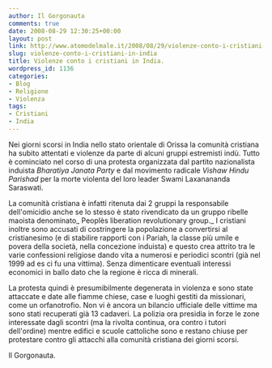 ```yaml
---
author: Il Gorgonauta
comments: true
date: 2008-08-29 12:30:25+00:00
layout: post
link: http://www.atomodelmale.it/2008/08/29/violenze-conto-i-cristiani-in-india/
slug: violenze-conto-i-cristiani-in-india
title: Violenze conto i cristiani in India.
wordpress_id: 1136
categories:
- Blog
- Religione
- Violenza
tags:
- Cristiani
- India
---
```


Nei giorni scorsi in India nello stato orientale di Orissa la comunità cristiana ha subito attentati e violenze da parte di alcuni gruppi estremisti indù. Tutto è cominciato nel corso di una protesta organizzata dal partito nazionalista induista _Bharatiya Janata Party_ e dal movimento radicale _Vishaw Hindu Parishad_ per la morte violenta del loro leader Swami Laxanananda Saraswati.

La comunità cristiana è  infatti ritenuta dai 2 gruppi la responsabile dell'omicidio anche se lo stesso è stato rivendicato da un gruppo ribelle maoista denominato_ Peoplès liberation revolutionary group._ I cristiani inoltre sono accusati di costringere la popolazione a convertirsi al cristianesimo (e di stabilire rapporti con i Pariah, la classe più umile e povera della società, nella concezione induista) e questo crea attrito tra le varie confessioni religiose dando vita a numerosi e periodici scontri (già nel 1999 ad es ci fu una vittima). Senza dimenticare eventuali interessi economici in ballo dato che la regione è ricca di minerali.

<!-- more -->


La protesta quindi è presumibilmente degenerata in violenza e sono state attaccate e date alle fiamme chiese, case e luoghi gestiti da missionari, come un orfanotrofio. Non vi è ancora un bilancio ufficiale delle vittime ma sono stati recuperati già 13 cadaveri. La polizia ora presidia in forze le zone interessate dagli scontri (ma la rivolta continua, ora contro i tutori dell'ordine) mentre edifici e scuole cattoliche sono e restano chiuse per protestare contro gli attacchi alla comunità cristiana dei giorni scorsi.

Il Gorgonauta.
